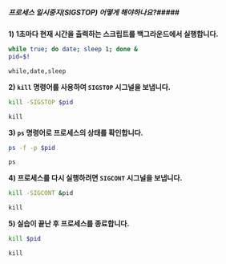 ##### 프로세스 일시중지(SIGSTOP) 어떻게 해야하나요?#####

**1) 1초마다 현재 시간을 출력하는 스크립트를 백그라운드에서 실행합니다.**
```bash
while true; do date; sleep 1; done &
pid=$!    
```
```tech
while,date,sleep
```

**2) `kill` 명령어를 사용하여 `SIGSTOP` 시그널을 보냅니다.**
```bash
kill -SIGSTOP $pid                    
```
```tech
kill
```

**3) `ps` 명령어로 프로세스의 상태를 확인합니다.**
```bash
ps -f -p $pid
```
```tech
ps
```

**4) 프로세스를 다시 실행하려면 `SIGCONT` 시그널을 보냅니다.**
```bash
kill -SIGCONT &pid
```
```tech
kill
```

**5) 실습이 끝난 후 프로세스를 종료합니다.**
```bash
kill $pid
```
```tech
kill
```